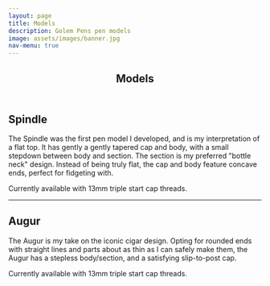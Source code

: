 ```yaml
---
layout: page
title: Models
description: Golem Pens pen models
image: assets/images/banner.jpg
nav-menu: true
---
```


<!-- Main -->
<div id="main" class="alt">

<!-- One -->
<section id="one">
	<div class="inner">
		<header class="major">
			<h1>Models</h1>
		</header>

<h2 id="content">Spindle</h2>
<p>The Spindle was the first pen model I developed, and is my interpretation of a flat top. It has gently a gently tapered cap and body, with a small stepdown between body and section. The section is my preferred "bottle neck" design. Instead of being truly flat, the cap and body feature concave ends, perfect for fidgeting with.</p>

<p>Currently available with 13mm triple start cap threads.</p>

<hr class="major" />

<h2 id="content">Augur</h2>
<p>The Augur is my take on the iconic cigar design. Opting for rounded ends with straight lines and parts about as thin as I can safely make them, the Augur has a stepless body/section, and a satisfying slip-to-post cap.</p>

<p>Currently available with 13mm triple start cap threads.</p>

</div>

</section>